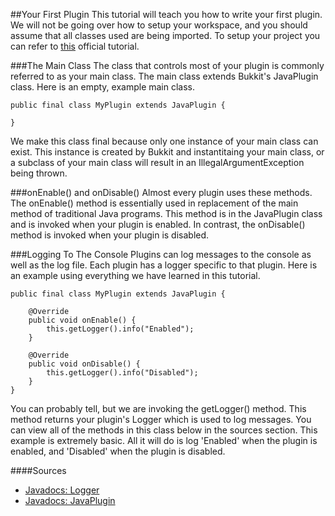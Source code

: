 ##Your First Plugin
This tutorial will teach you how to write your first plugin. We will not be going over how to setup your workspace, and you should assume that all classes used are being imported. To setup your project you can refer to [this](http://wiki.bukkit.org/Plugin_Tutorial) official tutorial.

###The Main Class
The class that controls most of your plugin is commonly referred to as your main class. The main class extends Bukkit's JavaPlugin class. Here is an empty, example main class.

	public final class MyPlugin extends JavaPlugin {
	
	}
	
We make this class final because only one instance of your main class can exist. This instance is created by Bukkit and instantitaing your main class, or a subclass of your main class will result in an IllegalArgumentException being thrown.
	
###onEnable() and onDisable()
Almost every plugin uses these methods. The onEnable() method is essentially used in replacement of the main method of traditional Java programs. This method is in the JavaPlugin class and is invoked when your plugin is enabled. In contrast, the onDisable() method is invoked when your plugin is disabled.

###Logging To The Console
Plugins can log messages to the console as well as the log file. Each plugin has a logger specific to that plugin. Here is an example using everything we have learned in this tutorial.

	public final class MyPlugin extends JavaPlugin {
	
		@Override
		public void onEnable() {
			this.getLogger().info("Enabled");
		}
		
		@Override
		public void onDisable() {
			this.getLogger().info("Disabled");
		}
	}
	
You can probably tell, but we are invoking the getLogger() method. This method returns your plugin's Logger which is used to log messages. You can view all of the methods in this class below in the sources section. This example is extremely basic. All it will do is log 'Enabled' when the plugin is enabled, and 'Disabled' when the plugin is disabled.

####Sources
- [Javadocs: Logger](http://docs.oracle.com/javase/7/docs/api/java/util/logging/Logger.html)
- [Javadocs: JavaPlugin](https://hub.spigotmc.org/javadocs/spigot/org/bukkit/plugin/java/JavaPlugin.html)